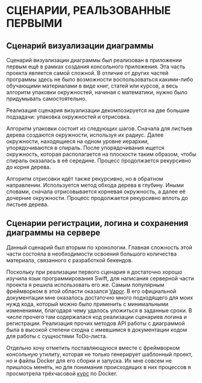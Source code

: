 # СЦЕНАРИИ, РЕАЛЬЗОВАННЫЕ ПЕРВЫМИ

## Сценарий визуализации диаграммы

Сценарий визуализации диаграммы был реализован в приложении первым ещё в рамках создания консольного приложения. Эта часть проекта является самой сложной. В отличие от других частей программы здесь не было возможности воспользоваться какими-либо обучающими материалами в виде книг, статей или курсов, а весь алгоритм упаковки окружностей, начиная с математики, нужно было придумывать самостоятельно.

Реализация сценария визуализации декомпозируется на две большие подзадачи: упаковка окружностей и отрисовка.

Алгоритм упаковки состоит из следующих шагов. Сначала для листьев дерева создаются окружности, используя их радиус. Далее окружности, находящиеся на одном уровне иерархии, упорядочиваются в спираль. После упорядочивания ищется окружность, которая располагается на плоскости таким образом, чтобы спираль оказалась в её середине. Процесс продолжается рекурсивно до корня дерева.

Алгоритм отрисовки идёт также рекурсивно, но в обратном направлении. Используется метод обхода дерева в глубину. Иными словами, сначала отрисовывается корневая окружность, а далее её дочерние окружности. Процесс продолжается рекурсивно вплоть до листьев дерева.

## Сценарии регистрации, логина и сохранения диаграммы на сервере

Данный сценарий был вторым по хронологии. Главная сложность этой части состояла в необходимости освоения большого количества материала, связанного с разработкой бекендов.

Поскольку при реализации первого сценария я достаточно хорошо изучила язык программирования Swift, для написания серверной части проекта я решила использовать его же. Самым популярным фреймворком в этой области оказался [Vapor](https://vapor.codes/). В его официальной документации мне оказалось достаточно много подходящего для моих нужд кода, который можно было применить с минимальными изменениями, благодаря чему удалось уложиться в заданные сроки. В числе прочего там содержалася код реализации сценариев логина и регистрации. Реализация прочих методов API работы с диаграммой была в высокой степени сходна с имевшимся в документации кодом для работы с сущностями ToDo-листа. 

Отдельно хочу отметить поставляющуюся вместе с фреймворком консольную утилиту, которая не только генерирует шаблонный проект, но и файлы Docker для его сборки и запуска. Их мне совсем не пришлось менять, но для понимания происходящих в них процессов я просмотрела трёхчасовой [курс](https://www.youtube.com/watch?v=_uZQtRyF6Eg) по Docker.
